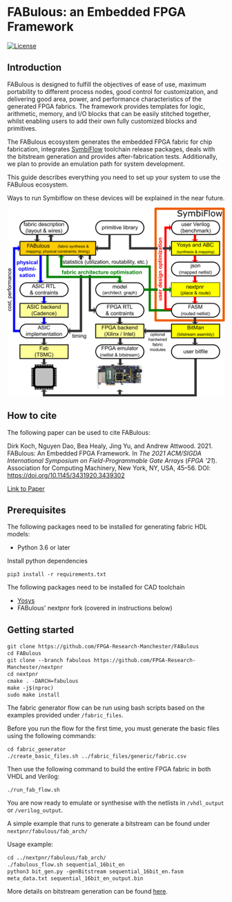 # FABulous: an Embedded FPGA Framework
[![License](https://img.shields.io/badge/License-Apache%202.0-blue.svg)](https://opensource.org/licenses/Apache-2.0)

## Introduction
FABulous is designed to fulfill the objectives of ease of use, maximum portability to different process nodes, good control for customization, and delivering good area, power, and performance characteristics of the generated FPGA fabrics. The framework provides templates for logic, arithmetic, memory, and I/O blocks that can be easily stitched together, whilst enabling users to add their own fully customized blocks and primitives.

The FABulous ecosystem generates the embedded FPGA fabric for chip fabrication, integrates 
[SymbiFlow](https://symbiflow.github.io/) 
toolchain release packages, deals with the bitstream generation and provides after-fabrication tests. Additionally, we plan to provide an emulation path for system development.

This guide describes everything you need to set up your system to use the FABulous ecosystem.

Ways to run Symbiflow on these devices will be explained in the near future.

![FABulous Ecosystem Diagram](docs/source/figs/fabulous_ecosystem.png)

## How to cite

The following paper can be used to cite FABulous:

Dirk Koch, Nguyen Dao, Bea Healy, Jing Yu, and Andrew Attwood. 2021. FABulous: An Embedded FPGA Framework. In <i>The 2021 ACM/SIGDA International Symposium on Field-Programmable Gate Arrays</i> (<i>FPGA '21</i>). Association for Computing Machinery, New York, NY, USA, 45–56. DOI: https://doi.org/10.1145/3431920.3439302

[Link to Paper](https://dl.acm.org/doi/pdf/10.1145/3431920.3439302)

## Prerequisites
The following packages need to be installed for generating fabric HDL models:
 - Python 3.6 or later

Install python dependencies
```
pip3 install -r requirements.txt
```

The following packages need to be installed for CAD toolchain
 - [Yosys](https://github.com/YosysHQ/yosys)
 - FABulous' nextpnr fork (covered in instructions below)

## Getting started
```
git clone https://github.com/FPGA-Research-Manchester/FABulous
cd FABulous
git clone --branch fabulous https://github.com/FPGA-Research-Manchester/nextpnr
cd nextpnr
cmake . -DARCH=fabulous
make -j$(nproc)
sudo make install
```

The fabric generator flow can be run using bash scripts based on the examples provided under ```/fabric_files```.

Before you run the flow for the first time, you must generate the basic files using the following commands:
```
cd fabric_generator
./create_basic_files.sh ../fabric_files/generic/fabric.csv
```
Then use the following command to build the entire FPGA fabric in both VHDL and Verilog:
```
./run_fab_flow.sh
```
You are now ready to emulate or synthesise with the netlists in ```/vhdl_output``` or ```/verilog_output```.

A simple example that runs to generate a bitstream can be found under ```nextpnr/fabulous/fab_arch/```

Usage example:

```
cd ../nextpnr/fabulous/fab_arch/
./fabulous_flow.sh sequential_16bit_en
python3 bit_gen.py -genBitstream sequential_16bit_en.fasm meta_data.txt sequential_16bit_en_output.bin
```
More details on bitstream generation can be found [here](https://github.com/FPGA-Research-Manchester/FABulous/tree/master/fabric_generator/bitstream_npnr).
